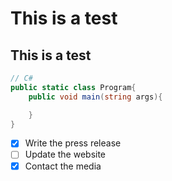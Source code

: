 # This is a test
## This is a test

``` c#
// C#
public static class Program{
    public void main(string args){

    }
}
```


- [x] Write the press release
- [ ] Update the website
- [x] Contact the media
